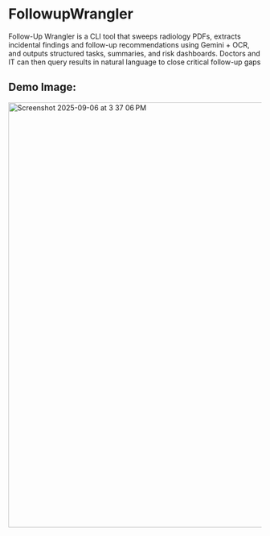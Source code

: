 # FollowupWrangler
Follow-Up Wrangler is a CLI tool that sweeps radiology PDFs, extracts incidental findings and follow-up recommendations using Gemini + OCR, and outputs structured tasks, summaries, and risk dashboards. Doctors and IT can then query results in natural language to close critical follow-up gaps

## Demo Image:
<img width="1416" height="845" alt="Screenshot 2025-09-06 at 3 37 06 PM" src="https://github.com/user-attachments/assets/2f239e42-4f2c-4ea1-8b84-8a3e027f558e" />

